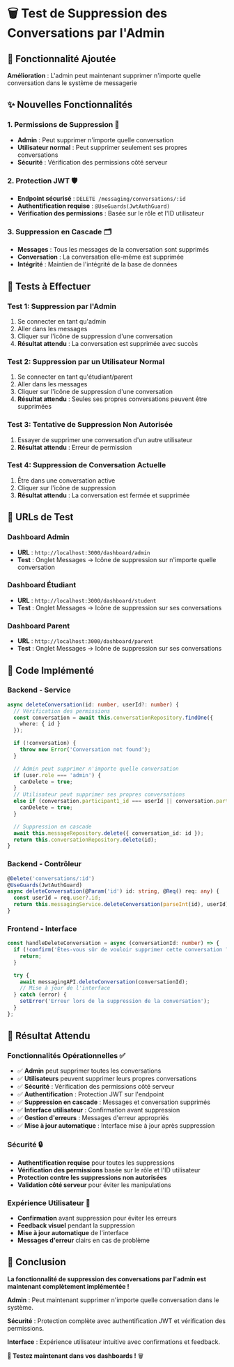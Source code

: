# 🗑️ Test de Suppression des Conversations par l'Admin

## 🎯 Fonctionnalité Ajoutée

**Amélioration** : L'admin peut maintenant supprimer n'importe quelle conversation dans le système de messagerie

## ✨ Nouvelles Fonctionnalités

### **1. Permissions de Suppression** 🔐
- **Admin** : Peut supprimer n'importe quelle conversation
- **Utilisateur normal** : Peut supprimer seulement ses propres conversations
- **Sécurité** : Vérification des permissions côté serveur

### **2. Protection JWT** 🛡️
- **Endpoint sécurisé** : `DELETE /messaging/conversations/:id`
- **Authentification requise** : `@UseGuards(JwtAuthGuard)`
- **Vérification des permissions** : Basée sur le rôle et l'ID utilisateur

### **3. Suppression en Cascade** 🗂️
- **Messages** : Tous les messages de la conversation sont supprimés
- **Conversation** : La conversation elle-même est supprimée
- **Intégrité** : Maintien de l'intégrité de la base de données

## 🧪 Tests à Effectuer

### **Test 1: Suppression par l'Admin**
1. Se connecter en tant qu'admin
2. Aller dans les messages
3. Cliquer sur l'icône de suppression d'une conversation
4. **Résultat attendu** : La conversation est supprimée avec succès

### **Test 2: Suppression par un Utilisateur Normal**
1. Se connecter en tant qu'étudiant/parent
2. Aller dans les messages
3. Cliquer sur l'icône de suppression d'une conversation
4. **Résultat attendu** : Seules ses propres conversations peuvent être supprimées

### **Test 3: Tentative de Suppression Non Autorisée**
1. Essayer de supprimer une conversation d'un autre utilisateur
2. **Résultat attendu** : Erreur de permission

### **Test 4: Suppression de Conversation Actuelle**
1. Être dans une conversation active
2. Cliquer sur l'icône de suppression
3. **Résultat attendu** : La conversation est fermée et supprimée

## 📱 URLs de Test

### **Dashboard Admin**
- **URL** : `http://localhost:3000/dashboard/admin`
- **Test** : Onglet Messages → Icône de suppression sur n'importe quelle conversation

### **Dashboard Étudiant**
- **URL** : `http://localhost:3000/dashboard/student`
- **Test** : Onglet Messages → Icône de suppression sur ses conversations

### **Dashboard Parent**
- **URL** : `http://localhost:3000/dashboard/parent`
- **Test** : Onglet Messages → Icône de suppression sur ses conversations

## 🔧 Code Implémenté

### **Backend - Service**
```typescript
async deleteConversation(id: number, userId?: number) {
  // Vérification des permissions
  const conversation = await this.conversationRepository.findOne({
    where: { id }
  });

  if (!conversation) {
    throw new Error('Conversation not found');
  }

  // Admin peut supprimer n'importe quelle conversation
  if (user.role === 'admin') {
    canDelete = true;
  }
  // Utilisateur peut supprimer ses propres conversations
  else if (conversation.participant1_id === userId || conversation.participant2_id === userId) {
    canDelete = true;
  }

  // Suppression en cascade
  await this.messageRepository.delete({ conversation_id: id });
  return this.conversationRepository.delete(id);
}
```

### **Backend - Contrôleur**
```typescript
@Delete('conversations/:id')
@UseGuards(JwtAuthGuard)
async deleteConversation(@Param('id') id: string, @Req() req: any) {
  const userId = req.user?.id;
  return this.messagingService.deleteConversation(parseInt(id), userId);
}
```

### **Frontend - Interface**
```typescript
const handleDeleteConversation = async (conversationId: number) => {
  if (!confirm('Êtes-vous sûr de vouloir supprimer cette conversation ? Cette action est irréversible.')) {
    return;
  }

  try {
    await messagingAPI.deleteConversation(conversationId);
    // Mise à jour de l'interface
  } catch (error) {
    setError('Erreur lors de la suppression de la conversation');
  }
};
```

## 🎯 Résultat Attendu

### **Fonctionnalités Opérationnelles** ✅
- ✅ **Admin** peut supprimer toutes les conversations
- ✅ **Utilisateurs** peuvent supprimer leurs propres conversations
- ✅ **Sécurité** : Vérification des permissions côté serveur
- ✅ **Authentification** : Protection JWT sur l'endpoint
- ✅ **Suppression en cascade** : Messages et conversation supprimés
- ✅ **Interface utilisateur** : Confirmation avant suppression
- ✅ **Gestion d'erreurs** : Messages d'erreur appropriés
- ✅ **Mise à jour automatique** : Interface mise à jour après suppression

### **Sécurité** 🔒
- **Authentification requise** pour toutes les suppressions
- **Vérification des permissions** basée sur le rôle et l'ID utilisateur
- **Protection contre les suppressions non autorisées**
- **Validation côté serveur** pour éviter les manipulations

### **Expérience Utilisateur** 🚀
- **Confirmation** avant suppression pour éviter les erreurs
- **Feedback visuel** pendant la suppression
- **Mise à jour automatique** de l'interface
- **Messages d'erreur** clairs en cas de problème

## 🎉 Conclusion

**La fonctionnalité de suppression des conversations par l'admin est maintenant complètement implémentée !**

**Admin** : Peut maintenant supprimer n'importe quelle conversation dans le système.

**Sécurité** : Protection complète avec authentification JWT et vérification des permissions.

**Interface** : Expérience utilisateur intuitive avec confirmations et feedback.

**🎯 Testez maintenant dans vos dashboards !** 🗑️
